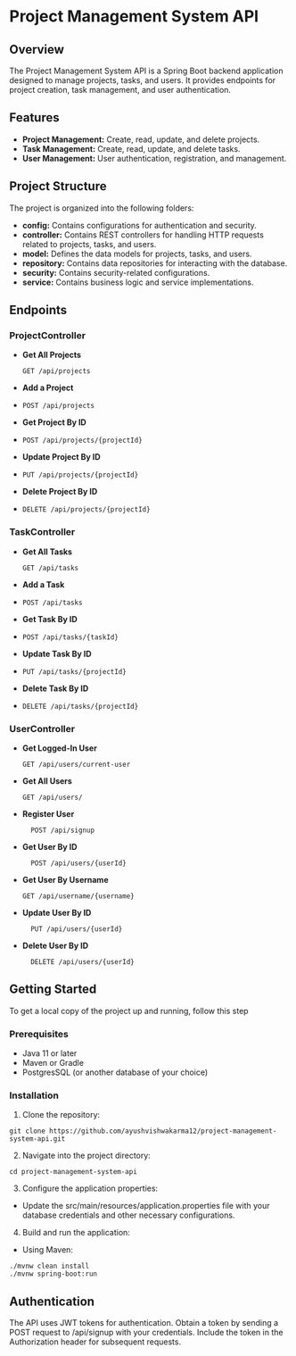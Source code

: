 # Project Management System API

## Overview

The Project Management System API is a Spring Boot backend application designed to manage projects, tasks, and users. It provides endpoints for project creation, task management, and user authentication.

## Features

- **Project Management:** Create, read, update, and delete projects.
- **Task Management:** Create, read, update, and delete tasks.
- **User Management:** User authentication, registration, and management.

## Project Structure

The project is organized into the following folders:

- **config:** Contains configurations for authentication and security.
- **controller:** Contains REST controllers for handling HTTP requests related to projects, tasks, and users.
- **model:** Defines the data models for projects, tasks, and users.
- **repository:** Contains data repositories for interacting with the database.
- **security:** Contains security-related configurations.
- **service:** Contains business logic and service implementations.

## Endpoints

### ProjectController

- **Get All Projects**
  ```http
  GET /api/projects

- **Add a Project**
- ```http
  POST /api/projects

- **Get Project By ID**
- ```http
  POST /api/projects/{projectId}

- **Update Project By ID**
- ```http
  PUT /api/projects/{projectId}

- **Delete Project By ID**
- ```http
  DELETE /api/projects/{projectId}

### TaskController

- **Get All Tasks**
  ```http
  GET /api/tasks

- **Add a Task**
- ```http
  POST /api/tasks

- **Get Task By ID**
- ```http
  POST /api/tasks/{taskId}

- **Update Task By ID**
- ```http
  PUT /api/tasks/{projectId}

- **Delete Task By ID**
- ```http
  DELETE /api/tasks/{projectId}

### UserController

- **Get Logged-In User**
  ```http
  GET /api/users/current-user
  ```

- **Get All Users**
  ```http
  GET /api/users/
  ```

- **Register User**
  ```http
    POST /api/signup
  ```

- **Get User By ID**
  ```http
    POST /api/users/{userId}
  ```
- **Get User By Username**
  ```http
  GET /api/username/{username}
  ```

- **Update User By ID**
  ```http
    PUT /api/users/{userId}
  ```
- **Delete User By ID**
  ```http
    DELETE /api/users/{userId}
  ```
##  Getting Started

To get a local copy of the project up and running, follow this step

### Prerequisites
- Java 11 or later
- Maven or Gradle
- PostgresSQL (or another database of your choice)

### Installation
1. Clone the repository:
```http
git clone https://github.com/ayushvishwakarma12/project-management-system-api.git
```

2. Navigate into the project directory:
```http
cd project-management-system-api
```

3. Configure the application properties:
- Update the src/main/resources/application.properties file with your database credentials and other necessary configurations.

4. Build and run the application:
- Using Maven:
```http
./mvnw clean install
./mvnw spring-boot:run
```

## Authentication

The API uses JWT tokens for authentication. Obtain a token by sending a POST request to /api/signup with your credentials. Include the token in the Authorization header for subsequent requests.